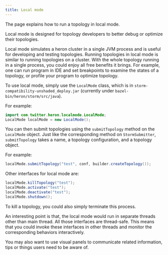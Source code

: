 ```yaml
---
title: Local mode
---
```


The page explains how to run a topology in local mode.

Local mode is designed for topology developers to better debug or optimize their topologies.

Local mode simulates a heron cluster in a single JVM process and is useful for developing and testing topologies. Running topologies in local mode is similar to running topologies on a cluster.
With the whole topology running in a single process, you could enjoy all free benefits it brings. For example, one can run program in IDE and set breakpoints to examine the states of a topology, or profile your program to optimize topology.

To use local mode, simply use the ``LocalMode`` class, which is in ``storm-compatibility-unshaded_deploy.jar``  (currently under ``bazel-bin/heron/storm/src/java``).

For example:


```java
import com.twitter.heron.localmode.LocalMode;
LocalMode localMode = new LocalMode();
```

You can then submit topologies using the ``submitTopology`` method on the ``LocalMode`` object. Just like the corresponding method on ``StormSubmitter``, ``submitTopology`` takes a name, a topology configuration, and a topology object.

For example:

```java
localMode.submitTopology("test", conf, builder.createTopology());
```

Other interfaces for local mode are:

```java
localMode.killTopology("test");
localMode.activate("test");
localMode.deactivate("test");
localMode.shutdown();
```

To kill a topology, you could also simply terminate this process.

An interesting point is that, the local mode would run in separate threads other than main thread. All those interfaces are thread-safe. This means that you could invoke these interfaces in other threads and monitor the corresponding behaviors interactively.

You may also want to use visual panels to communicate related information, tips or things users need to be aware of.
